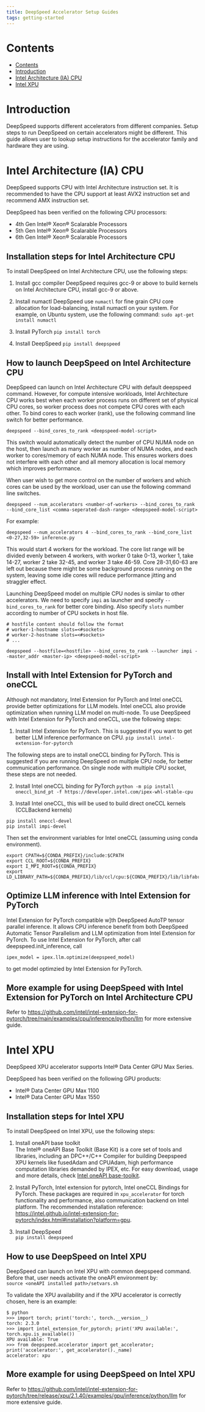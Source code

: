```yaml
---
title: DeepSpeed Accelerator Setup Guides
tags: getting-started
---
```


# Contents
- [Contents](#contents)
- [Introduction](#introduction)
- [Intel Architecture (IA) CPU](#intel-architecture-ia-cpu)
- [Intel XPU](#intel-xpu)

# Introduction
DeepSpeed supports different accelerators from different companies.   Setup steps to run DeepSpeed on certain accelerators might be different.  This guide allows user to lookup setup instructions for the accelerator family and hardware they are using.

# Intel Architecture (IA) CPU
DeepSpeed supports CPU with Intel Architecture instruction set.  It is recommended to have the CPU support at least AVX2 instruction set and recommend AMX instruction set.

DeepSpeed has been verified on the following CPU processors:
* 4th Gen Intel® Xeon® Scalarable Processors
* 5th Gen Intel® Xeon® Scalarable Processors
* 6th Gen Intel® Xeon® Scalarable Processors

## Installation steps for Intel Architecture CPU
To install DeepSpeed on Intel Architecture CPU, use the following steps:
1. Install gcc compiler
DeepSpeed requires gcc-9 or above to build kernels on Intel Architecture CPU, install gcc-9 or above.

2. Install numactl
DeepSpeed use `numactl` for fine grain CPU core allocation for load-balancing, install numactl on your system.
For example, on Ubuntu system, use the following command:
`sudo apt-get install numactl`

3. Install PyTorch
`pip install torch`

4. Install DeepSpeed
`pip install deepspeed`

## How to launch DeepSpeed on Intel Architecture CPU
DeepSpeed can launch on Intel Architecture CPU with default deepspeed command.  However, for compute intensive workloads, Intel Architecture CPU works best when each worker process runs on different set of physical CPU cores, so worker process does not compete CPU cores with each other.  To bind cores to each worker (rank), use the following command line switch for better performance.
```
deepspeed --bind_cores_to_rank <deepspeed-model-script>
```
This switch would automatically detect the number of CPU NUMA node on the host, then launch as many worker as number of NUMA nodes, and each worker to cores/memory of each NUMA node.  This ensures workers does not interfere with each other and all memory allocation is local memory which improves performance.

When user wish to get more control on the number of workers and which cores can be used by the workload, user can use the following command line switches.
```
deepspeed --num_accelerators <number-of-workers> --bind_cores_to_rank --bind_core_list <comma-seperated-dash-range> <deepspeed-model-script>
```
For example:
```
deepspeed --num_accelerators 4 --bind_cores_to_rank --bind_core_list <0-27,32-59> inference.py
```
This would start 4 workers for the workload.  The core list range will be divided evenly between 4 workers, with worker 0 take 0-13, worker 1, take 14-27, worker 2 take 32-45, and worker 3 take 46-59.  Core 28-31,60-63 are left out because there might be some background process running on the system, leaving some idle cores will reduce performance jitting and straggler effect.

Launching DeepSpeed model on multiple CPU nodes is similar to other accelerators.  We need to specify `impi` as launcher and specify `--bind_cores_to_rank` for better core binding.  Also specify `slots` number according to number of CPU sockets in   host file.

```
# hostfile content should follow the format
# worker-1-hostname slots=<#sockets>
# worker-2-hostname slots=<#sockets>
# ...

deepspeed --hostfile=<hostfile> --bind_cores_to_rank --launcher impi --master_addr <master-ip> <deepspeed-model-script>
```

## Install with Intel Extension for PyTorch and oneCCL
Although not mandatory, Intel Extension for PyTorch and Intel oneCCL provide better optimizations for LLM models.  Intel oneCCL also provide optimization when running LLM model on multi-node.  To use DeepSpeed with Intel Extension for PyTorch and oneCCL, use the following steps:
1. Install Intel Extension for PyTorch.  This is suggested if you want to get better LLM inference performance on CPU.
`pip install intel-extension-for-pytorch`

The following steps are to install oneCCL binding for PyTorch.  This is suggested if you are running DeepSpeed on multiple CPU node, for better communication performance.   On single node with multiple CPU socket, these steps are not needed.

2. Install Intel oneCCL binding for PyTorch
`python -m pip install oneccl_bind_pt -f https://developer.intel.com/ipex-whl-stable-cpu`

3. Install Intel oneCCL, this will be used to build direct oneCCL kernels (CCLBackend kernels)
```
pip install oneccl-devel
pip install impi-devel
```
Then set the environment variables for Intel oneCCL (assuming using conda environment).
```
export CPATH=${CONDA_PREFIX}/include:$CPATH
export CCL_ROOT=${CONDA_PREFIX}
export I_MPI_ROOT=${CONDA_PREFIX}
export LD_LIBRARY_PATH=${CONDA_PREFIX}/lib/ccl/cpu:${CONDA_PREFIX}/lib/libfabric:${CONDA_PREFIX}/lib
```

## Optimize LLM inference with Intel Extension for PyTorch
Intel Extension for PyTorch compatible w]th DeepSpeed AutoTP tensor parallel inference.  It allows CPU inference benefit from both DeepSpeed Automatic Tensor Parallelism and LLM optimization from Intel Extension for PyTorch.  To use Intel Extension for PyTorch, after call deepspeed.init_inference, call
```
ipex_model = ipex.llm.optimize(deepspeed_model)
```
to get model optimzied by Intel Extension for PyTorch.

## More example for using DeepSpeed with Intel Extension for PyTorch on Intel Architecture CPU
Refer to https://github.com/intel/intel-extension-for-pytorch/tree/main/examples/cpu/inference/python/llm for more extensive guide.

# Intel XPU
DeepSpeed XPU accelerator supports Intel® Data Center GPU Max Series.

DeepSpeed has been verified on the following GPU products:
* Intel® Data Center GPU Max 1100
* Intel® Data Center GPU Max 1550

## Installation steps for Intel XPU
To install DeepSpeed on Intel XPU, use the following steps:
1. Install oneAPI base toolkit \
The Intel® oneAPI Base Toolkit (Base Kit) is a core set of tools and libraries, including an DPC++/C++ Compiler for building Deepspeed XPU kernels like fusedAdam and CPUAdam, high performance computation libraries demanded by IPEX, etc.
For easy download, usage and more details, check [Intel oneAPI base-toolkit](https://www.intel.com/content/www/us/en/developer/tools/oneapi/base-toolkit.html).
2. Install PyTorch, Intel extension for pytorch, Intel oneCCL Bindings for PyTorch. These packages are required in `xpu_accelerator` for torch functionality and performance, also communication backend on Intel platform. The recommended installation reference:
https://intel.github.io/intel-extension-for-pytorch/index.html#installation?platform=gpu.

3. Install DeepSpeed \
`pip install deepspeed`

## How to use DeepSpeed on Intel XPU
DeepSpeed can launch on Intel XPU with common deepspeed command. Before that, user needs activate the oneAPI environment by: \
`source <oneAPI installed path>/setvars.sh`

To validate the XPU availability and if the XPU accelerator is correctly chosen, here is an example:
```
$ python
>>> import torch; print('torch:', torch.__version__)
torch: 2.3.0
>>> import intel_extension_for_pytorch; print('XPU available:', torch.xpu.is_available())
XPU available: True
>>> from deepspeed.accelerator import get_accelerator; print('accelerator:', get_accelerator()._name)
accelerator: xpu
```

## More example for using DeepSpeed on Intel XPU
Refer to https://github.com/intel/intel-extension-for-pytorch/tree/release/xpu/2.1.40/examples/gpu/inference/python/llm for more extensive guide.
